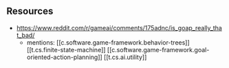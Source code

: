 
## Resources

- https://www.reddit.com/r/gameai/comments/175adnc/is_goap_really_that_bad/
  - mentions: [[c.software.game-framework.behavior-trees]] [[t.cs.finite-state-machine]] [[c.software.game-framework.goal-oriented-action-planning]] [[t.cs.ai.utility]]